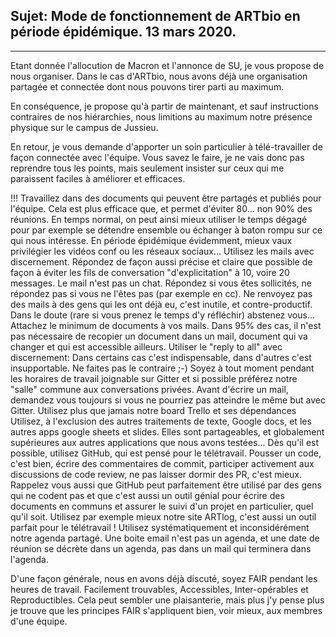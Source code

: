 ## Sujet: Mode de fonctionnement de ARTbio en période épidémique. 13 mars 2020.

----- 

Etant donnée l'allocution de Macron et l'annonce de SU, je vous propose de nous organiser.
Dans le cas d'ARTbio, nous avons déjà une organisation partagée et connectée dont nous
pouvons tirer parti au maximum.

En conséquence, je propose qu'à partir de maintenant, et sauf instructions contraires de
nos hiérarchies, nous limitions au maximum notre présence physique sur le campus de Jussieu.

En retour, je vous demande d'apporter un soin particulier à télé-travailler de façon connectée
avec l'équipe. Vous savez le faire, je ne vais donc pas reprendre tous les points,
mais seulement insister sur ceux qui me paraissent faciles à améliorer et efficaces.

!!! 
Travaillez dans des documents qui peuvent être partagés et publiés pour l'équipe. Cela est plus efficace que, et permet d'éviter 80... non 90% des réunions. En temps normal, on peut ainsi mieux utiliser le temps dégagé pour par exemple se détendre ensemble ou échanger à baton rompu sur ce qui nous intéresse. En période épidémique évidemment, mieux vaux privilégier les vidéos conf ou les réseaux sociaux...
Utilisez les mails avec discernement. Répondez de façon aussi précise et claire que possible de façon à éviter les fils de conversation "d'explicitation" à 10, voire 20 messages. Le mail n'est pas un chat. Répondez si vous êtes sollicités, ne répondez pas si vous ne l'êtes pas (par exemple en cc). Ne renvoyez pas des mails à des gens qui les ont déjà eu, c'est inutile, et contre-productif. Dans le doute (rare si vous prenez le temps d'y réfléchir) abstenez vous... Attachez le minimum de documents à vos mails. Dans 95% des cas, il n'est pas nécessaire de recopier un document dans un mail, document qui va changer et qui est accessible ailleurs. Utiliser le "reply to all" avec discernement: Dans certains cas c'est indispensable, dans d'autres c'est insupportable. Ne faites pas le contraire ;-) 
Soyez à tout moment pendant les horaires de travail joignable sur Gitter et si possible préférez notre "salle" commune aux conversations privées. Avant d'écrire un mail, demandez vous toujours si vous ne pourriez pas atteindre le même but avec Gitter.
Utilisez plus que jamais notre board Trello et ses dépendances
Utilisez, à l'exclusion des autres traitements de texte, Google docs, et les autres apps google sheets et slides. Elles sont partageables, et globalement supérieures aux autres applications que nous avons testées...
Dès qu'il est possible, utilisez GitHub, qui est pensé pour le télétravail. Pousser un code, c'est bien, écrire des commentaires de commit, participer activement aux discussions de code review, ne pas laisser dormir des PR, c'est mieux. Rappelez vous aussi que GitHub peut parfaitement être utilisé par des gens qui ne codent pas et que c'est aussi un outil génial pour écrire des documents en communs et assurer le suivi d'un projet en particulier, quel qu'il soit. Utilisez par exemple mieux notre site ARTlog, c'est aussi un outil parfait pour le télétravail !
Utilisez systématiquement et inconsidérément notre agenda partagé. Une boite email n'est pas un agenda, et une date de réunion se décrète dans un agenda, pas dans un mail qui terminera dans l'agenda.

D'une façon générale, nous en avons déjà discuté, soyez FAIR pendant les heures de travail. Facilement trouvables, Accessibles, Inter-opérables et Reproductibles. Cela peut sembler une plaisanterie, mais plus j'y pense plus je trouve que les principes FAIR s'appliquent bien, voir mieux, aux membres d'une équipe.
